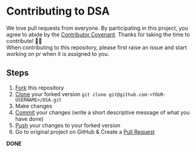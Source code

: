 # Contributing to DSA
We love pull requests from everyone. By participating in this project, 
you agree to abide by the [Contributor Covenant](http://contributor-covenant.org).
Thanks for taking the time to contribute! 🐱‍🏍   
When contributing to this repository, please first raise an issue and start working on pr when it is assigned to you.

## Steps

1. [Fork](https://github.com/gdsc-gvp/DSA) this repository
2. [Clone](https://help.github.com/articles/fork-a-repo/#step-2-create-a-local-clone-of-your-fork) your forked version `git clone git@github.com:<YOUR-USERNAME>/DSA.git`
3. Make changes 
4. [Commit](https://help.github.com/articles/adding-a-file-to-a-repository-using-the-command-line/) your changes (write a short descriptive message of what you have done)
5. [Push](https://help.github.com/articles/pushing-to-a-remote/) your changes to your forked version
6. Go to original project on GitHub & Create a [Pull Request](https://help.github.com/articles/about-pull-requests/)

**DONE**
